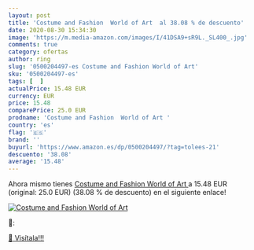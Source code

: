 ```yaml
---
layout: post
title: 'Costume and Fashion  World of Art  al 38.08 % de descuento'
date: 2020-08-30 15:34:30
image: 'https://m.media-amazon.com/images/I/41DSA9+sR9L._SL400_.jpg'
comments: true
category: ofertas
author: ring
slug: '0500204497-es Costume and Fashion World of Art'
sku: '0500204497-es'
tags: [  ]
actualPrice: 15.48 EUR
currency: EUR
price: 15.48
comparePrice: 25.0 EUR
prodname: 'Costume and Fashion  World of Art '
country: 'es'
flag: '🇪🇸'
brand: ''
buyurl: 'https://www.amazon.es/dp/0500204497/?tag=tolees-21'
descuento: '38.08'
average: '15.48'
---
```


Ahora mismo tienes [Costume and Fashion  World of Art ](https://www.amazon.es/dp/0500204497/?tag=tolees-21) a 15.48 EUR (original: 25.0 EUR) (38.08 %  de descuento) en el siguiente enlace!

[![Costume and Fashion  World of Art ](https://m.media-amazon.com/images/I/41DSA9+sR9L._SL400_.jpg)](https://www.amazon.es/dp/0500204497/?tag=tolees-21)

🔎:


[🛒 Visítala!!!](https://www.amazon.es/dp/0500204497/?tag=tolees-21)
